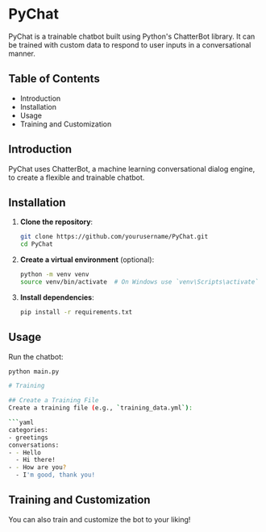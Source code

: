 # PyChat

PyChat is a trainable chatbot built using Python's ChatterBot library. It can be trained with custom data to respond to user inputs in a conversational manner.

## Table of Contents
- Introduction
- Installation
- Usage
- Training and Customization

## Introduction
PyChat uses ChatterBot, a machine learning conversational dialog engine, to create a flexible and trainable chatbot.

## Installation
1. **Clone the repository**:
    ```bash
    git clone https://github.com/yourusername/PyChat.git
    cd PyChat
    ```

2. **Create a virtual environment** (optional):
    ```bash
    python -m venv venv
    source venv/bin/activate  # On Windows use `venv\Scripts\activate`
    ```

3. **Install dependencies**:
    ```bash
    pip install -r requirements.txt
    ```

## Usage
Run the chatbot:
```bash
python main.py

# Training

## Create a Training File
Create a training file (e.g., `training_data.yml`):

```yaml
categories:
- greetings
conversations:
- - Hello
  - Hi there!
- - How are you?
  - I'm good, thank you!
```
## Training and Customization
You can also train and customize the bot to your liking!
